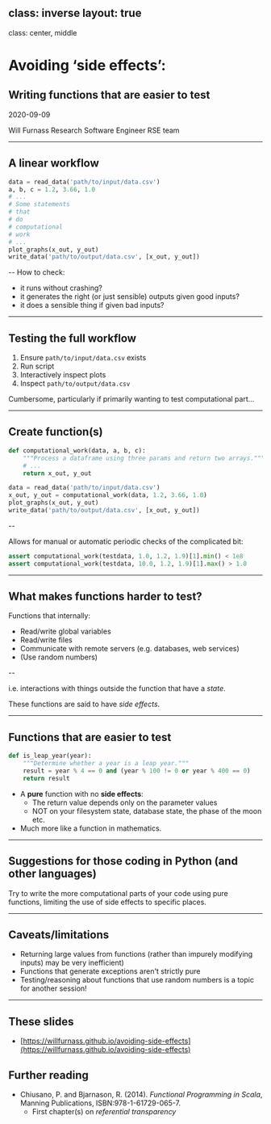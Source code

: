 class: inverse
layout: true
---
class: center, middle

# Avoiding ‘side effects’:

## Writing functions that are easier to test

2020-09-09

Will Furnass
Research Software Engineer
RSE team

---

## A linear workflow

```python
data = read_data('path/to/input/data.csv')
a, b, c = 1.2, 3.66, 1.0
# ...
# Some statements
# that
# do
# computational
# work
# ...
plot_graphs(x_out, y_out)
write_data('path/to/output/data.csv', [x_out, y_out])
```

--
How to check:

  * it runs without crashing?
  * it generates the right (or just sensible) outputs given good inputs?
  * it does a sensible thing if given bad inputs?

---
## Testing the full workflow

1. Ensure `path/to/input/data.csv` exists
1. Run script
1. Interactively inspect plots
1. Inspect `path/to/output/data.csv` 

Cumbersome, particularly if primarily wanting to test computational part...

---
## Create function(s)

```python
def computational_work(data, a, b, c):
    """Process a dataframe using three params and return two arrays."""
    # ...
    return x_out, y_out

data = read_data('path/to/input/data.csv')
x_out, y_out = computational_work(data, 1.2, 3.66, 1.0)
plot_graphs(x_out, y_out)
write_data('path/to/output/data.csv', [x_out, y_out])
```

--

Allows for manual or automatic periodic checks of the complicated bit:

```python
assert computational_work(testdata, 1.0, 1.2, 1.9)[1].min() < 1e8
assert computational_work(testdata, 10.0, 1.2, 1.9)[1].max() > 1.0
```

---
## What makes functions harder to test?

Functions that internally:

  * Read/write global variables
  * Read/write files
  * Communicate with remote servers (e.g. databases, web services)
  * (Use random numbers)

--

i.e. interactions with things outside the function that have a *state*.

These functions are said to have *side effects*.

---
## Functions that are easier to test

```python
def is_leap_year(year):
    """Determine whether a year is a leap year."""
    result = year % 4 == 0 and (year % 100 != 0 or year % 400 == 0)
    return result
```
* A **pure** function with no **side effects**:
    * The return value depends only on the parameter values
    * NOT on your filesystem state, database state, the phase of the moon etc.
* Much more like a function in mathematics.

---
## Suggestions for those coding in Python (and other languages)

Try to write the more computational parts of your code using pure functions, 
limiting the use of side effects to specific places.

---
## Caveats/limitations
  * Returning large values from functions (rather than impurely modifying inputs) may be very inefficient)
  * Functions that generate exceptions aren't strictly pure
  * Testing/reasoning about functions that use random numbers is a topic for another session!

---
## These slides

* [https://willfurnass.github.io/avoiding-side-effects](https://willfurnass.github.io/avoiding-side-effects)

## Further reading

* Chiusano, P. and Bjarnason, R. (2014). *Functional Programming in Scala*, Manning Publications, ISBN:978-1-61729-065-7.
    * First chapter(s) on *referential transparency*
